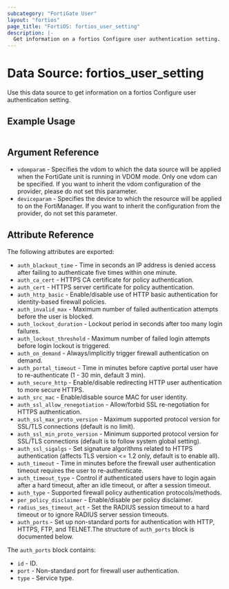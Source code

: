 ```yaml
---
subcategory: "FortiGate User"
layout: "fortios"
page_title: "FortiOS: fortios_user_setting"
description: |-
  Get information on a fortios Configure user authentication setting.
---
```


# Data Source: fortios_user_setting
Use this data source to get information on a fortios Configure user authentication setting.


## Example Usage

```hcl

```

## Argument Reference

* `vdomparam` - Specifies the vdom to which the data source will be applied when the FortiGate unit is running in VDOM mode. Only one vdom can be specified. If you want to inherit the vdom configuration of the provider, please do not set this parameter.
* `deviceparam` - Specifies the device to which the resource will be applied to on the FortiManager. If you want to inherit the configuration from the provider, do not set this parameter.

## Attribute Reference

The following attributes are exported:

* `auth_blackout_time` - Time in seconds an IP address is denied access after failing to authenticate five times within one minute.
* `auth_ca_cert` - HTTPS CA certificate for policy authentication.
* `auth_cert` - HTTPS server certificate for policy authentication.
* `auth_http_basic` - Enable/disable use of HTTP basic authentication for identity-based firewall policies.
* `auth_invalid_max` - Maximum number of failed authentication attempts before the user is blocked.
* `auth_lockout_duration` - Lockout period in seconds after too many login failures.
* `auth_lockout_threshold` - Maximum number of failed login attempts before login lockout is triggered.
* `auth_on_demand` - Always/implicitly trigger firewall authentication on demand.
* `auth_portal_timeout` - Time in minutes before captive portal user have to re-authenticate (1 - 30 min, default 3 min).
* `auth_secure_http` - Enable/disable redirecting HTTP user authentication to more secure HTTPS.
* `auth_src_mac` - Enable/disable source MAC for user identity.
* `auth_ssl_allow_renegotiation` - Allow/forbid SSL re-negotiation for HTTPS authentication.
* `auth_ssl_max_proto_version` - Maximum supported protocol version for SSL/TLS connections (default is no limit).
* `auth_ssl_min_proto_version` - Minimum supported protocol version for SSL/TLS connections (default is to follow system global setting).
* `auth_ssl_sigalgs` - Set signature algorithms related to HTTPS authentication (affects TLS version <= 1.2 only, default is to enable all).
* `auth_timeout` - Time in minutes before the firewall user authentication timeout requires the user to re-authenticate.
* `auth_timeout_type` - Control if authenticated users have to login again after a hard timeout, after an idle timeout, or after a session timeout.
* `auth_type` - Supported firewall policy authentication protocols/methods.
* `per_policy_disclaimer` - Enable/disable per policy disclaimer.
* `radius_ses_timeout_act` - Set the RADIUS session timeout to a hard timeout or to ignore RADIUS server session timeouts.
* `auth_ports` - Set up non-standard ports for authentication with HTTP, HTTPS, FTP, and TELNET.The structure of `auth_ports` block is documented below.

The `auth_ports` block contains:

* `id` - ID.
* `port` - Non-standard port for firewall user authentication.
* `type` - Service type.
